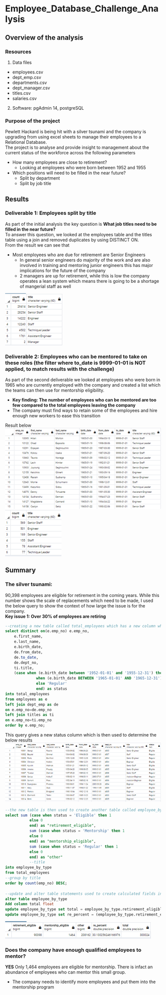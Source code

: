 # Employee_Database_Challenge_Analysis
## Overview of the analysis
### Resources
1. Data files
  - employees.csv
  - dept_emp.csv
  - departments.csv
  - dept_manager.csv
  - titles.csv
  - salaries.csv
2. Software: pgAdmin 14, postgreSQL
### Purpose of the project
Pewlett Hackard is being hit with a silver tsunami and the company is upgrading from using excel sheets to manage their employees to a Relational Database.  
The project is to analyse and provide insight to management about the current status of the workforce across the following parameters
- How many employees are close to retirement?
  - Looking at employees who were born between 1952 and 1955
- Which positions will need to be filled in the near future?
  - Split by department
  - Split by job title

## Results
### Deliverable 1: Employees split by title
As part of the initial analysis the key question is **What job titles need to be filled in the near future?**  
To answer this question, we looked at the employees table and the titles table using a join and removed duplicates by using DISTINCT ON.  
From the result we can see that
- Most employees who are due for retirement are Senior Engineers
  - In general senior engineers do majority of the work and are also involved in training and mentoring junior engineers this has major implications for the future of the company  
  - 2 managers are up for retirement, while this is low the company operates a lean system which means there is going to be a shortage of mangerial staff as well  
   
![deliverable 1](deliverable1.png)

### Deliverable 2: Employees who can be mentored to take on these roles (the filter where to_date is 9999-01-01 is NOT applied, to match results with the challenge)
As part of the second deliverable we looked at employees who were born in 1965 who are currently employed with the company and created a list which the teams can then use for mentorship eligibility.  
- **Key finding: The number of employees who can be mentored are too few compared to the total employees leaving the company**  
- The company must find ways to retain some of the employees and hire enough new workers to ease this transition  

Result below  
![deliverable 2](deliverable2.png)  
![deliverable 3](deliverable3.png)  

## Summary
### The silver tsunami:
90,398 employees are eligible for retirement in the coming years. While this number shows the scale of replacements which need to be made, I used the below query to show the context of how large the issue is for the company.  
**Key issue 1: Over 30% of employees are retiring**
```sql
--creating a new table called total_employees which has a new column which calculates the status of the employee using a case statement
select distinct on(e.emp_no) e.emp_no,
	e.first_name,
	e.last_name,
	e.birth_date,
	de.from_date,
	de.to_date,
	de.dept_no,
	ti.title, 
	(case when (e.birth_date between '1952-01-01' and '1955-12-31') then 'Eligible'
			  when (e.birth_date BETWEEN '1965-01-01' AND '1965-12-31') and (de.to_date = ('9999-01-01')) then 'Mentorship'
			  else 'Regular'
			  end) as status
into total_employees
from employees as e
left join dept_emp as de
on e.emp_no=de.emp_no
left join titles as ti
on e.emp_no=ti.emp_no
order by e.emp_no;
```
This query gives a new status column which is then used to determine the below results  
![deliverable 4a](deliverable4a.png)  
```sql
--the new table is then used to create another table called employee_by_type
select sum (case when status = 'Eligible' then 1
		   else 0
		   end) as "retirement_eligible",
		   sum (case when status = 'Mentorship' then 1
		   else 0
		   end) as "mentorship_eligible",
		   sum (case when status = 'Regular' then 1
		   else 0
		   end) as "other"
		   --title
into employee_by_type		   
from total_employees
--group by title
order by count(emp_no) DESC;

--update and alter table statements used to create calculated fields in the table
alter table employee_by_type
Add column total float
update employee_by_type set total = employee_by_type.retirement_eligible + employee_by_type.mentorship_eligible + employee_by_type.other;
update employee_by_type set re_percent = (employee_by_type.retirement_eligible/employee_by_type.total)*100;
```
![deliverable 4](deliverable4.png)  

### Does the company have enough qualified employees to mentor?
**YES** Only 1,464 employees are eligible for mentorship. There is infact an abundance of employees who can mentor this small group.
- The company needs to identify more employees and put them into the mentorship program
